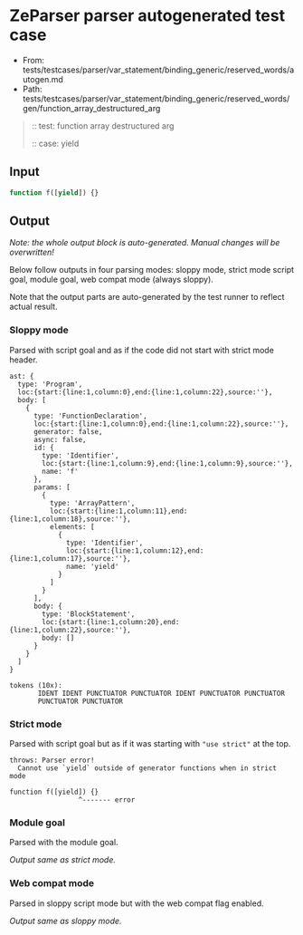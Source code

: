 # ZeParser parser autogenerated test case

- From: tests/testcases/parser/var_statement/binding_generic/reserved_words/autogen.md
- Path: tests/testcases/parser/var_statement/binding_generic/reserved_words/gen/function_array_destructured_arg

> :: test: function array destructured arg
>
> :: case: yield

## Input


`````js
function f([yield]) {}
`````

## Output

_Note: the whole output block is auto-generated. Manual changes will be overwritten!_

Below follow outputs in four parsing modes: sloppy mode, strict mode script goal, module goal, web compat mode (always sloppy).

Note that the output parts are auto-generated by the test runner to reflect actual result.

### Sloppy mode

Parsed with script goal and as if the code did not start with strict mode header.

`````
ast: {
  type: 'Program',
  loc:{start:{line:1,column:0},end:{line:1,column:22},source:''},
  body: [
    {
      type: 'FunctionDeclaration',
      loc:{start:{line:1,column:0},end:{line:1,column:22},source:''},
      generator: false,
      async: false,
      id: {
        type: 'Identifier',
        loc:{start:{line:1,column:9},end:{line:1,column:9},source:''},
        name: 'f'
      },
      params: [
        {
          type: 'ArrayPattern',
          loc:{start:{line:1,column:11},end:{line:1,column:18},source:''},
          elements: [
            {
              type: 'Identifier',
              loc:{start:{line:1,column:12},end:{line:1,column:17},source:''},
              name: 'yield'
            }
          ]
        }
      ],
      body: {
        type: 'BlockStatement',
        loc:{start:{line:1,column:20},end:{line:1,column:22},source:''},
        body: []
      }
    }
  ]
}

tokens (10x):
       IDENT IDENT PUNCTUATOR PUNCTUATOR IDENT PUNCTUATOR PUNCTUATOR
       PUNCTUATOR PUNCTUATOR
`````

### Strict mode

Parsed with script goal but as if it was starting with `"use strict"` at the top.

`````
throws: Parser error!
  Cannot use `yield` outside of generator functions when in strict mode

function f([yield]) {}
                 ^------- error
`````


### Module goal

Parsed with the module goal.

_Output same as strict mode._

### Web compat mode

Parsed in sloppy script mode but with the web compat flag enabled.

_Output same as sloppy mode._
